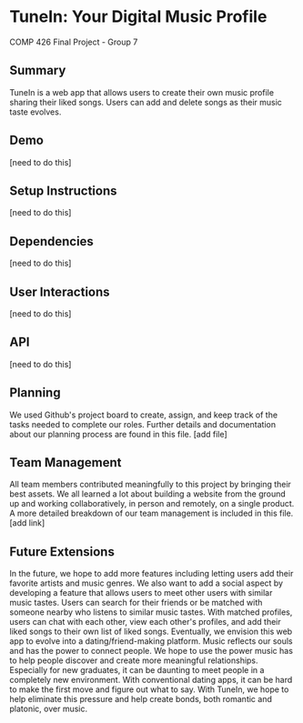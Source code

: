 
# TuneIn: Your Digital Music Profile 

COMP 426 Final Project - Group 7

## Summary 

TuneIn is a web app that allows users to create their own music profile sharing their liked songs. Users can add and delete songs as their music taste evolves. 

## Demo 

[need to do this]

## Setup Instructions 

[need to do this]

## Dependencies 

[need to do this]

## User Interactions 

[need to do this]

## API 

[need to do this]

## Planning 

We used Github's project board to create, assign, and keep track of the tasks needed to complete our roles. Further details and documentation about our planning process are found in this file. 
[add file]

## Team Management 

All team members contributed meaningfully to this project by bringing their best assets. We all learned a lot about building a website from the ground up and working collaboratively, in person and remotely, on a single product. A more detailed breakdown of our team management is included in this file. 
[add link]

## Future Extensions

In the future, we hope to add more features including letting users add their favorite artists and music genres. We also want to add a social aspect by developing a feature that allows users to meet other users with similar music tastes. Users can search for their friends or be matched with someone nearby who listens to similar music tastes. With matched profiles, users can chat with each other, view each other's profiles, and add their liked songs to their own list of liked songs. Eventually, we envision this web app to evolve into a dating/friend-making platform. Music reflects our souls and has the power to connect people. We hope to use the power music has to help people discover and create more meaningful relationships. Especially for new graduates, it can be daunting to meet people in a completely new environment. With conventional dating apps, it can be hard to make the first move and figure out what to say. With TuneIn, we hope to help eliminate this pressure and help create bonds, both romantic and platonic, over music.

